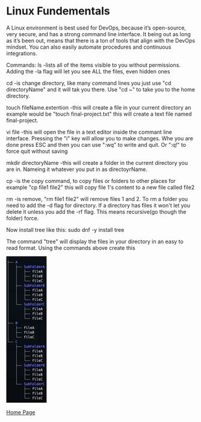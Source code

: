 # Linux Fundementals
A Linux environment is best used for DevOps, because it’s open-source, very secure, and has a strong command line interface. It being out as long as it’s been out, means that there is a ton of tools that align with the DevOps mindset. You can also easily automate procedures and continuous integrations.

Commands:
ls -lists all of the items visible to you without permissions. Adding the -la flag will let you see ALL the files, even hidden ones

cd -is change directory, like many command lines you just use "cd directoryName" and it will tak you there. Use "cd ~" to take you to the home directory.

touch fileName.extention -this will create a file in your current directory an example would be "touch final-project.txt" this will create a text file named final-project.

vi file -this will open the file in a text editor inside the commant line interface. Pressing the "i" key will allow you to make changes. Whe you are done press ESC and then you can use ":wq" to write and quit. Or ":q!" to force quit without saving

mkdir directoryName -this will create a folder in the current directory you are in. Nameing it whatever you put in as directoyrName.

cp -is the copy command, to copy files or folders to other places for example "cp file1 file2" this will copy file 1's content to a new file called file2

rm -is remove, "rm file1 file2" will remove files 1 and 2. To rm a folder you need to add the -d flag for directory. If a directory has files it won't let you delete it unless you add the -rf flag. This means recursive(go though the folder) force.

Now install tree like this:
sudo dnf -y install tree

The command "tree" will display the files in your directory in an easy to read format. Using the commands above create this 

![example tree](images/treeDevOps.png)

[Home Page](index.md)